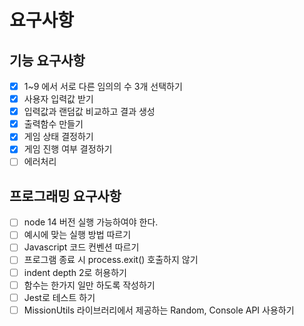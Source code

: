 # 요구사항

## 기능 요구사항

- [x] 1~9 에서 서로 다른 임의의 수 3개 선택하기
- [x] 사용자 입력값 받기
- [x] 입력값과 랜덤값 비교하고 결과 생성
- [x] 출력함수 만들기
- [x] 게임 상태 결정하기
- [x] 게임 진행 여부 결정하기
- [ ] 에러처리

## 프로그래밍 요구사항

- [ ] node 14 버전 실행 가능하여야 한다.
- [ ] 예시에 맞는 실행 방법 따르기
- [ ] Javascript 코드 컨벤션 따르기
- [ ] 프로그램 종료 시 process.exit() 호출하지 않기
- [ ] indent depth 2로 허용하기
- [ ] 함수는 한가지 일만 하도록 작성하기
- [ ] Jest로 테스트 하기
- [ ] MissionUtils 라이브러리에서 제공하는 Random, Console API 사용하기